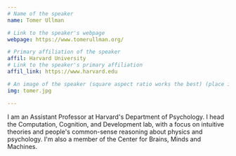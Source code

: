 ```yaml
---
# Name of the speaker
name: Tomer Ullman

# Link to the speaker's webpage
webpage: https://www.tomerullman.org/

# Primary affiliation of the speaker
affil: Harvard University
# Link to the speaker's primary affiliation
affil_link: https://www.harvard.edu

# An image of the speaker (square aspect ratio works the best) (place in the `assets/img/speakers` directory)
img: tomer.jpg

---
```


<!-- Whatever you write below will show up as the speaker's bio -->

I am an Assistant Professor at Harvard's Department of Psychology. I head the Computation, Cognition, and Development lab, with a focus on intuitive theories and people's common-sense reasoning about physics and psychology. I'm also a member of the Center for Brains, Minds and Machines.
